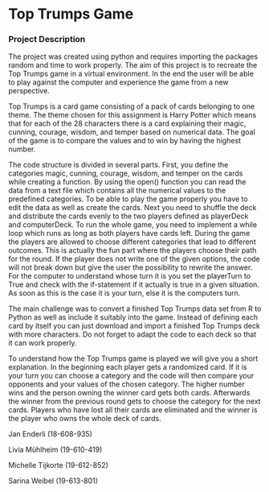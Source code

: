 # Top Trumps Game
### Project Description
The project was created using python and requires importing the packages random and time to work properly. The aim of this project is to recreate the Top Trumps game in a virtual environment. In the end the user will be able to play against the computer and experience the game from a new perspective.

Top Trumps is a card game consisting of a pack of cards belonging to one theme. The theme chosen for this assignment is Harry Potter which means that for each of the 28 characters there is a card explaining their magic, cunning, courage, wisdom, and temper based on numerical data. The goal of the game is to compare the values and to win by having the highest number.

The code structure is divided in several parts. First, you define the categories magic, cunning, courage, wisdom, and temper on the cards while creating a function. By using the open() function you can read the data from a text file which contains all the numerical values to the predefined categories. To be able to play the game properly you have to edit the data as well as create the cards.  Next you need to shuffle the deck and distribute the cards evenly to the two players defined as playerDeck and computerDeck. To run the whole game, you need to implement a while loop which runs as long as both players have cards left. During the game the players are allowed to choose different categories that lead to different outcomes. This is actually the fun part where the players choose their path for the round. If the player does not write one of the given options, the code will not break down but give the user the possibility to rewrite the answer. For the computer to understand whose turn it is you set the playerTurn to True and check with the if-statement if it actually is true in a given situation. As soon as this is the case it is your turn, else it is the computers turn. 

The main challenge was to convert a finished Top Trumps data set from R to Python as well as include it suitably into the game. Instead of defining each card by itself you can just download and import a finished Top Trumps deck with more characters. Do not forget to adapt the code to each deck so that it can work properly. 

To understand how the Top Trumps game is played we will give you a short explanation. In the beginning each player gets a randomized card. If it is your turn you can choose a category and the code will then compare your opponents and your values of the chosen category. The higher number wins and the person owning the winner card gets both cards. Afterwards the winner from the previous round gets to choose the category for the next cards. Players who have lost all their cards are eliminated and the winner is the player who owns the whole deck of cards.

Jan Enderli (18-608-935)

Livia Mühlheim (19-610-419)

Michelle Tijkorte (19-612-852) 

Sarina Weibel (19-613-801)
